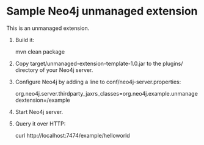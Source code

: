 Sample Neo4j unmanaged extension
================================

This is an unmanaged extension. 

1. Build it: 

    mvn clean package

2. Copy target/unmanaged-extension-template-1.0.jar to the plugins/ directory of your Neo4j server.

3. Configure Neo4j by adding a line to conf/neo4j-server.properties:

    org.neo4j.server.thirdparty_jaxrs_classes=org.neo4j.example.unmanagedextension=/example

4. Start Neo4j server.

5. Query it over HTTP:

    curl http://localhost:7474/example/helloworld

